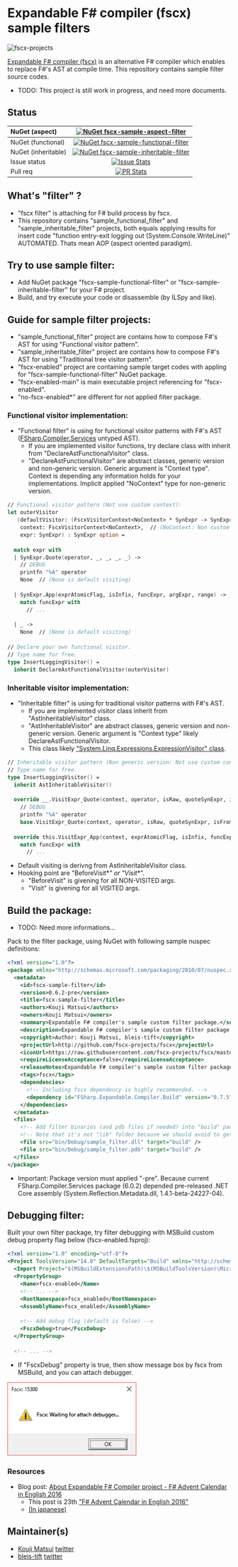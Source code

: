 # Expandable F# compiler (fscx) sample filters

![fscx-projects](https://raw.githubusercontent.com/fscx-projects/fscx/master/docs/files/img/fscx_128.png)

[Expandable F# compiler (fscx)](https://github.com/fscx-projects/fscx/) is an alternative F# compiler which enables to replace F#'s AST at compile time.
This repository contains sample filter source codes.

* TODO: This project is still work in progress, and need more documents.

## Status

| NuGet (aspect) | [![NuGet fscx-sample-aspect-filter](https://img.shields.io/nuget/v/fscx-sample-aspect-filter.svg?style=flat)](https://www.nuget.org/packages/fscx-sample-aspect-filter) |
|:----|:----:|
| NuGet (functional) | [![NuGet fscx-sample-functional-filter](https://img.shields.io/nuget/v/fscx-sample-functional-filter.svg?style=flat)](https://www.nuget.org/packages/fscx-sample-functional-filter) |
| NuGet (inheritable) | [![NuGet fscx-sample-inheritable-filter](https://img.shields.io/nuget/v/fscx-sample-inheritable-filter.svg?style=flat)](https://www.nuget.org/packages/fscx-sample-inheritable-filter) |
| Issue status | [![Issue Stats](http://issuestats.com/github/fscx-projects/fscx-sample-filters/badge/issue)](http://issuestats.com/github/fscx-projects/fscx-sample-filters) |
| Pull req | [![PR Stats](http://issuestats.com/github/fscx-projects/fscx-sample-filters/badge/pr)](http://issuestats.com/github/fscx-projects/fscx-sample-filters) |

## What's "filter" ?

* "fscx filter" is attaching for F# build process by fscx.
* This repository contains "sample_functional_filter" and "sample_inheritable_filter" projects, both equals applying results for insert code "function entry-exit logging out (System.Console.WriteLine)" AUTOMATED. Thats mean AOP (aspect oriented paradigm).

## Try to use sample filter:

* Add NuGet package "fscx-sample-functional-filter" or "fscx-sample-inheritable-filter" for your F# project.
* Build, and try execute your code or disassemble (by ILSpy and like).

## Guide for sample filter projects:

* "sample_functional_filter" project are contains how to compose F#'s AST for using "Functional visitor pattern".
* "sample_inheritable_filter" project are contains how to compose F#'s AST for using "Traditional tree visitor pattern".
* "fscx-enabled" project are containing sample target codes with appling for "fscx-sample-functional-filter" NuGet package.
* "fscx-enabled-main" is main executable project referencing for "fscx-enabled".
* "no-fscx-enabled*" are different for not applied filter package.

### Functional visitor implementation:

* "Functional filter" is using for functional visitor patterns with F#'s AST ([FSharp.Compiler.Services](http://fsharp.github.io/FSharp.Compiler.Service/) untyped AST).
  * If you are implemented visitor functions, try declare class with inherit from "DeclareAstFunctionalVisitor" class.
  * "DeclareAstFunctionalVisitor" are abstract classes, generic version and non-generic version. Generic argument is "Context type". Context is depending any information holds for your implementations. Implicit applied "NoContext" type for non-generic version.
  
```fsharp
// Functional visitor pattern (Not use custom context):
let outerVisitor
   (defaultVisitor: (FscxVisitorContext<NoContext> * SynExpr -> SynExpr),
    context: FscxVisitorContext<NoContext>,  // (NoContext: Non custom context type)
    expr: SynExpr) : SynExpr option =

  match expr with
  | SynExpr.Quote(operator, _, _, _, _) ->
    // DEBUG
    printfn "%A" operator
    None  // (None is default visiting)

  | SynExpr.App(exprAtomicFlag, isInfix, funcExpr, argExpr, range) ->
    match funcExpr with
      // ...

  | _ ->
    None  // (None is default visiting)
 
// Declare your own functional visitor.
// Type name for free.
type InsertLoggingVisitor() =
  inherit DeclareAstFunctionalVisitor(outerVisitor)
```
  
### Inheritable visitor implementation:

* "Inheritable filter" is using for traditional visitor patterns with F#'s AST.
  * If you are implemented visitor class inherit from "AstInheritableVisitor" class.
  * "AstInheritableVisitor" are abstract classes, generic version and non-generic version. Generic argument is "Context type" likely DeclareAstFunctionalVisitor.
  * This class likely ["System.Linq.Expressions.ExpressionVisitor" class](https://msdn.microsoft.com/en-us/library/system.linq.expressions.expressionvisitor(v=vs.110).aspx).
  
```fsharp
// Inheritable visitor pattern (Non generic version: Not use custom context):
// Type name for free.
type InsertLoggingVisitor() =
  inherit AstInheritableVisitor()

  override __.VisitExpr_Quote(context, operator, isRaw, quoteSynExpr, isFromQueryExpression, range) =
    // DEBUG
    printfn "%A" operator
    base.VisitExpr_Quote(context, operator, isRaw, quoteSynExpr, isFromQueryExpression, range)

  override this.VisitExpr_App(context, exprAtomicFlag, isInfix, funcExpr, argExpr, range) =
    match funcExpr with
      // ...
```

* Default visiting is derivng from AstInheritableVisitor class.
* Hooking point are "BeforeVisit*_*" or "Visit*_*".
  * "BeforeVisit" is givening for all NON-VISITED args.
  * "Visit" is givening for all VISITED args.
  
## Build the package:

* TODO: Need more informations...

Pack to the filter package, using NuGet with following sample nuspec definitions:

```xml
<?xml version="1.0"?>
<package xmlns="http://schemas.microsoft.com/packaging/2010/07/nuspec.xsd">
  <metadata>
    <id>fscx-sample-filter</id>
    <version>0.6.2-pre</version>
    <title>fscx-sample-filter</title>
    <authors>Kouji Matsui</authors>
    <owners>Kouji Matsui</owners>
    <summary>Expandable F# compiler's sample custom filter package.</summary>
    <description>Expandable F# compiler's sample custom filter package.</description>
    <copyright>Author: Kouji Matsui, bleis-tift</copyright>
    <projectUrl>http://github.com/fscx-projects/fscx</projectUrl>
    <iconUrl>https://raw.githubusercontent.com/fscx-projects/fscx/master/docs/files/img/fscx_128.png</iconUrl>
    <requireLicenseAcceptance>false</requireLicenseAcceptance>
    <releaseNotes>Expandable F# compiler's sample custom filter package.</releaseNotes>
    <tags>fscx</tags>
    <dependencies>
      <!-- Including fscx dependency is highly recommended. -->
      <dependency id="FSharp.Expandable.Compiler.Build" version="0.7.5" />
    </dependencies>
  </metadata>
  <files>
    <!-- Add filter binaries (and pdb files if needed) into "build" package folder. -->
    <!-- Note that it's not "lib" folder because we should avoid to get these assemblies referenced automatically. -->
    <file src="bin/Debug/sample_filter.dll" target="build" />
    <file src="bin/Debug/sample_filter.pdb" target="build" />
  </files>
</package>
```

* Important: Package version must applied "-pre". Because current FSharp.Compiler.Services package (6.0.2) depended pre-released .NET Core assembly (System.Reflection.Metadata.dll, 1.4.1-beta-24227-04).

## Debugging filter:

Built your own filter package, try filter debugging with MSBuild custom debug property flag below (fscx-enabled.fsproj):

```xml
<?xml version="1.0" encoding="utf-8"?>
<Project ToolsVersion="14.0" DefaultTargets="Build" xmlns="http://schemas.microsoft.com/developer/msbuild/2003">
  <Import Project="$(MSBuildExtensionsPath)\$(MSBuildToolsVersion)\Microsoft.Common.props" Condition="Exists('$(MSBuildExtensionsPath)\$(MSBuildToolsVersion)\Microsoft.Common.props')" />
  <PropertyGroup>
    <Name>fscx-enabled</Name>
    <!-- ... -->
    <RootNamespace>fscx_enabled</RootNamespace>
    <AssemblyName>fscx_enabled</AssemblyName>
    
    <!-- Add debug flag (default is false) -->
    <FscxDebug>true</FscxDebug>
  </PropertyGroup>
  
  <!-- ... -->
```

* If "FscxDebug" property is true, then show message box by fscx from MSBuild, and you can attach debugger.

![Message box](https://raw.githubusercontent.com/fscx-projects/fscx-sample-filters/master/Images/fscxdebug.png)

### Resources

* Blog post: [About Expandable F# Compiler project - F# Advent Calendar in English 2016](http://www.kekyo.net/2016/12/23/6305)
  * This post is 23th ["F# Advent Calendar in English 2016"](https://sergeytihon.wordpress.com/2016/10/23/f-advent-calendar-in-english-2016/)
  * [(In japanese)](http://www.kekyo.net/2016/12/23/6263)

## Maintainer(s)

- [Kouji Matsui](https://github.com/kekyo) [twitter](https://twitter.com/kekyo2)
- [bleis-tift](https://github.com/bleis-tift) [twitter](https://twitter.com/bleis)

